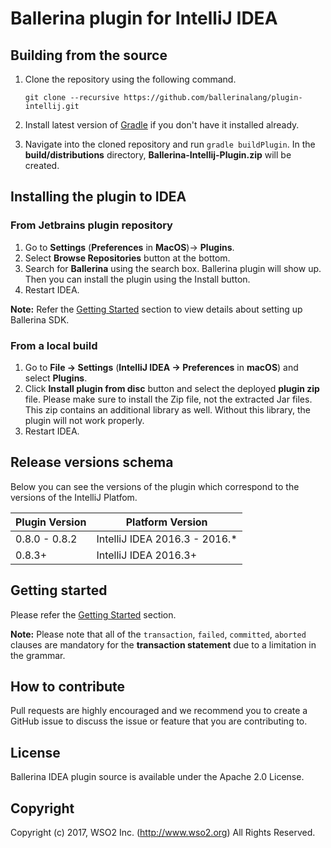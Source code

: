 # Ballerina plugin for IntelliJ IDEA

## Building from the source

1. Clone the repository using the following command.

    ```
    git clone --recursive https://github.com/ballerinalang/plugin-intellij.git
    ```
2. Install latest version of [Gradle](https://gradle.org/) if you don't have it installed already.
3. Navigate into the cloned repository and run `gradle buildPlugin`. In the **build/distributions** directory, **Ballerina-Intellij-Plugin.zip** will be created.

## Installing the plugin to IDEA

### From Jetbrains plugin repository
1. Go to **Settings** (**Preferences** in **MacOS**)-> **Plugins**. 
2. Select **Browse Repositories** button at the bottom. 
3. Search for **Ballerina** using the search box. Ballerina plugin will show up. Then you can install the plugin using the Install button.
4. Restart IDEA.

**Note:** Refer the [Getting Started](https://github.com/ballerinalang/plugin-intellij#getting-started) section to view details about setting up Ballerina SDK.

### From a local build
1. Go to **File -> Settings** (**IntelliJ IDEA -> Preferences** in **macOS**) and select **Plugins**.
2. Click **Install plugin from disc** button and select the deployed **plugin zip** file. Please make sure to install the Zip file, not the extracted Jar files. This zip contains an additional library as well. Without this library, the plugin will not work properly.
3. Restart IDEA.

## Release versions schema

Below you can see the versions of the plugin which correspond to the versions of the 
IntelliJ Platfom.

| Plugin Version | Platform Version |
| --- | --- |
| 0.8.0 - 0.8.2 | IntelliJ IDEA 2016.3 - 2016.* |
| 0.8.3+ | IntelliJ IDEA 2016.3+ |

## Getting started

Please refer the [Getting Started](getting-started) section.

**Note:** Please note that all of the `transaction`, `failed`, `committed`, `aborted` clauses are mandatory for the **transaction statement** due to a limitation in the grammar.

## How to contribute
Pull requests are highly encouraged and we recommend you to create a GitHub issue to discuss the issue or feature that you are contributing to.

## License
Ballerina IDEA plugin source is available under the Apache 2.0 License.

## Copyright
Copyright (c) 2017, WSO2 Inc. (http://www.wso2.org) All Rights Reserved.
